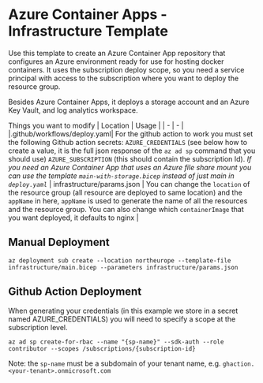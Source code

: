 # Azure Container Apps - Infrastructure Template 

Use this template to create an Azure Container App repository that configures an Azure environment ready for use for hosting docker containers. It uses the subscription deploy scope, so you need a service principal with access to the subscription where you want to deploy the resource group. 

Besides Azure Container Apps, it deploys a storage account and an Azure Key Vault, and log analytics workspace. 

Things you want to modify
| Location | Usage |
| - | - |
|.github/workflows/deploy.yaml| For the github action to work you must set the following Github action secrets: `AZURE_CREDENTIALS` (see below how to create a value, it is the full json response of the `az ad sp` command that you should use)  `AZURE_SUBSCRIPTION` (this should contain the subscription Id). *If you need an Azure Container App that uses an Azure file share mount you can use the template `main-with-storage.bicep` instead of just main in `deploy.yaml`*
| infrastructure/params.json | You can change the `location` of the resource group (all resource are deployed to same location) and the `appName` in here, `appName` is used to generate the name of all the resources and the resource group. You can also change which `containerImage` that you want deployed, it defaults to nginx |




## Manual Deployment
```
az deployment sub create --location northeurope --template-file infrastructure/main.bicep --parameters infrastructure/params.json
```


## Github Action Deployment

When generating your credentials (in this example we store in a secret named AZURE_CREDENTIALS) you will need to specify a scope at the subscription level.

```
az ad sp create-for-rbac --name "{sp-name}" --sdk-auth --role contributor --scopes /subscriptions/{subscription-id}
```
Note: the `sp-name` must be a subdomain of your tenant name, e.g. `ghaction.<your-tenant>.onmicrosoft.com`

